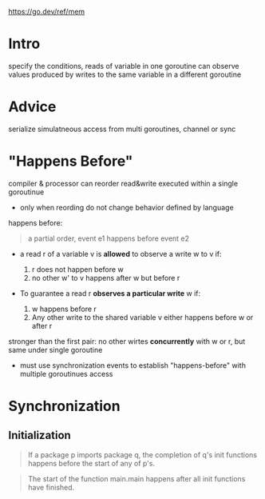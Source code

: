 https://go.dev/ref/mem

# Intro
specify the conditions, reads of variable in one goroutine can observe values produced by writes to the same variable in a different goroutine

# Advice
serialize simulatneous access from multi goroutines, channel or sync

# "Happens Before"
compiler & processor can reorder read&write executed within a single goroutinue
- only when reording do not change behavior defined by language

happens before:
> a partial order, event e1 happens before event e2

- a read r of a variable v is **allowed** to observe a write w to v if:
  1. r does not happen before w
  2. no other w' to v happens after w but before r

- To guarantee a read r **observes a particular write** w if:
  1. w happens before r
  2. Any other write to the shared variable v either happens before w or after r

stronger than the first pair: no other wirtes **concurrently** with w or r, but same under single goroutine

- must use synchronization events to establish "happens-before" with multiple goroutinues access

# Synchronization

## Initialization
>If a package p imports package q, the completion of q's init functions happens before the start of any of p's.

> The start of the function main.main happens after all init functions have finished.